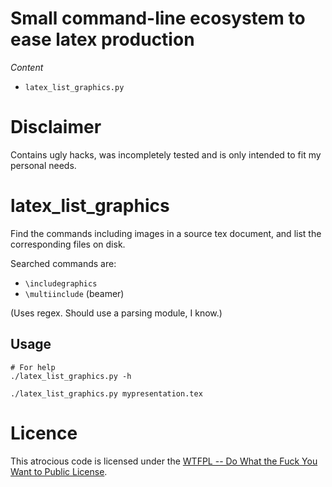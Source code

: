 Small command-line ecosystem to ease latex production
=====================================================

*Content*

- `latex_list_graphics.py`

# Disclaimer

Contains ugly hacks, was incompletely tested and is only intended to fit my personal needs.

# latex_list_graphics


Find the commands including images in a source tex document, and list the
corresponding files on disk.

Searched commands are:

- `\includegraphics`
- `\multiinclude` (beamer)

(Uses regex. Should use a parsing module, I know.)

## Usage

    # For help
    ./latex_list_graphics.py -h

    ./latex_list_graphics.py mypresentation.tex
    

# Licence

This atrocious code is licensed under the [WTFPL -- Do What the Fuck You Want
to Public License](http://www.wtfpl.net/).
